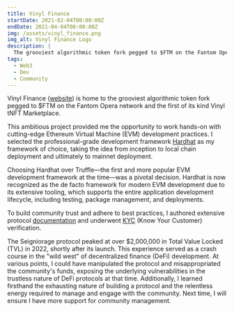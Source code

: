 ```yaml
---
title: Vinyl Finance
startDate: 2021-02-04T00:00:00Z
endDate: 2021-04-04T00:00:00Z
img: /assets/vinyl_finance.png
img_alt: Vinyl Finance Logo
description: |
  The grooviest algorithmic token fork pegged to $FTM on the Fantom Opera network and the first of its kind Vinyl tNFT Marketplace
tags:
  - Web3
  - Dev
  - Community
---
```


Vinyl Finance ([website](https://www.vinylfinance.xyz/)) is home to the grooviest algorithmic token fork pegged to $FTM on the Fantom Opera network and the first of its kind Vinyl tNFT Marketplace.

This ambitious project provided me the opportunity to work hands-on with cutting-edge Ethereum Virtual Machine (EVM) development practices. I selected the professional-grade development framework [Hardhat](https://hardhat.org/) as my framework of choice, taking the idea from inception to local chain deployment and ultimately to mainnet deployment.

Choosing Hardhat over Truffle—the first and more popular EVM development framework at the time—was a pivotal decision. Hardhat is now recognized as the de facto framework for modern EVM development due to its extensive tooling, which supports the entire application development lifecycle, including testing, package management, and deployments.

To build community trust and adhere to best practices, I authored extensive protocol [documentation](https://vinyl-finance.github.io/vinylfinance-docs/docs/welcome) and underwent [KYC](https://vinyl-finance.github.io/vinylfinance-docs/docs/security/kyc) (Know Your Customer) verification.

The Seigniorage protocol peaked at over $2,000,000 in Total Value Locked (TVL) in 2022, shortly after its launch. This experience served as a crash course in the "wild west" of decentralized finance (DeFi) development. At various points, I could have manipulated the protocol and misappropriated the community's funds, exposing the underlying vulnerabilities in the trustless nature of DeFi protocols at that time. Additionally, I learned firsthand the exhausting nature of building a protocol and the relentless energy required to manage and engage with the community. Next time, I will ensure I have more support for community management.
